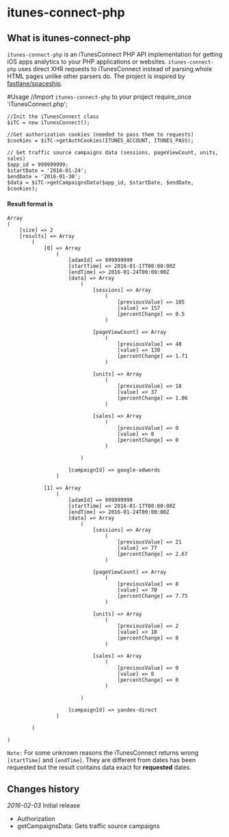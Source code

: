 # itunes-connect-php
## What is itunes-connect-php
`itunes-connect-php` is an iTunesConnect PHP API implementation for getting iOS apps analytics to your PHP applications or websites. `itunes-connect-php` uses direct XHR requests to iTunesConnect instead of parsing whole HTML pages unlike other parsers do.
The project is inspired by [fastlane/spaceship](https://github.com/fastlane/spaceship).

#Usage
    //Import `itunes-connect-php` to your project
    require_once 'iTunesConnect.php';

    //Init the iTunesConnect class
    $iTC = new iTunesConnect();

    //Get authorization cookies (needed to pass them to requests)
    $cookies = $iTC->getAuthCookies(ITUNES_ACCOUNT, ITUNES_PASS);

    // Get traffic source campaigns data (sessions, pageViewCount, units, sales)
    $app_id = 999999999;
    $startDate = '2016-01-24';
    $endDate = '2016-01-30';
    $data = $iTC->getCampaignsData($app_id, $startDate, $endDate, $cookies);

#### Result format is
    Array
    (
        [size] => 2
        [results] => Array
            (
                [0] => Array
                    (
                        [adamId] => 999999999
                        [startTime] => 2016-01-17T00:00:00Z
                        [endTime] => 2016-01-24T00:00:00Z
                        [data] => Array
                            (
                                [sessions] => Array
                                    (
                                        [previousValue] => 105
                                        [value] => 157
                                        [percentChange] => 0.5
                                    )

                                [pageViewCount] => Array
                                    (
                                        [previousValue] => 48
                                        [value] => 130
                                        [percentChange] => 1.71
                                    )

                                [units] => Array
                                    (
                                        [previousValue] => 18
                                        [value] => 37
                                        [percentChange] => 1.06
                                    )

                                [sales] => Array
                                    (
                                        [previousValue] => 0
                                        [value] => 0
                                        [percentChange] => 0
                                    )

                            )

                        [campaignId] => google-adwords
                    )

                [1] => Array
                    (
                        [adamId] => 999999999
                        [startTime] => 2016-01-17T00:00:00Z
                        [endTime] => 2016-01-24T00:00:00Z
                        [data] => Array
                            (
                                [sessions] => Array
                                    (
                                        [previousValue] => 21
                                        [value] => 77
                                        [percentChange] => 2.67
                                    )

                                [pageViewCount] => Array
                                    (
                                        [previousValue] => 8
                                        [value] => 70
                                        [percentChange] => 7.75
                                    )

                                [units] => Array
                                    (
                                        [previousValue] => 2
                                        [value] => 18
                                        [percentChange] => 8
                                    )

                                [sales] => Array
                                    (
                                        [previousValue] => 0
                                        [value] => 0
                                        [percentChange] => 0
                                    )

                            )

                        [campaignId] => yandex-direct
                    )

            )

    )

`Note:` For some unknown reasons the iTunesConnect returns wrong `[startTime]` and `[endTime]`. They are different from dates has been requested but the result contains data exact for **requested** dates.

## Changes history
*2016-02-03*
Initial release
+ Authorization
+ getCampaignsData: Gets traffic source campaigns

